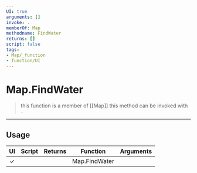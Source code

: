```yaml
---
UI: true
arguments: []
invoke: .
memberOf: Map
methodname: FindWater
returns: []
script: false
tags:
- Map/_function
- function/UI
---
```

# Map.FindWater
> this function is a member of [[Map]]
> this method can be invoked with `.`
-----
## Usage
|  UI | Script | Returns | Function | Arguments |
|:---:|:------:|-------:|:--------:|:---------|
|✓| ||Map.FindWater||
